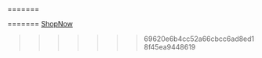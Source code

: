 
=======

=======
<a href="https://raikonerr.github.io/shopnowbe/">ShopNow</a>
>>>>>>> 69620e6b4cc52a66cbcc6ad8ed18f45ea9448619
